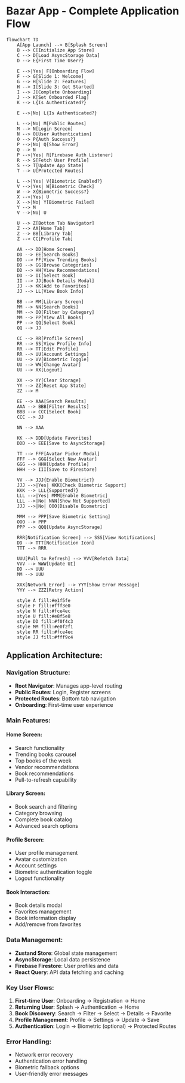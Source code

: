 # Bazar App - Complete Application Flow

```mermaid
flowchart TD
    A[App Launch] --> B[Splash Screen]
    B --> C[Initialize App Store]
    C --> D[Load AsyncStorage Data]
    D --> E{First Time User?}
    
    E -->|Yes| F[Onboarding Flow]
    F --> G[Slide 1: Welcome]
    G --> H[Slide 2: Features]
    H --> I[Slide 3: Get Started]
    I --> J[Complete Onboarding]
    J --> K[Set Onboarded Flag]
    K --> L{Is Authenticated?}
    
    E -->|No| L{Is Authenticated?}
    
    L -->|No| M[Public Routes]
    M --> N[Login Screen]
    N --> O[User Authentication]
    O --> P{Auth Success?}
    P -->|No| Q[Show Error]
    Q --> N
    P -->|Yes| R[Firebase Auth Listener]
    R --> S[Fetch User Profile]
    S --> T[Update App State]
    T --> U[Protected Routes]
    
    L -->|Yes| V{Biometric Enabled?}
    V -->|Yes| W[Biometric Check]
    W --> X{Biometric Success?}
    X -->|Yes| U
    X -->|No| Y[Biometric Failed]
    Y --> M
    V -->|No| U
    
    U --> Z[Bottom Tab Navigator]
    Z --> AA[Home Tab]
    Z --> BB[Library Tab]
    Z --> CC[Profile Tab]
    
    AA --> DD[Home Screen]
    DD --> EE[Search Books]
    DD --> FF[View Trending Books]
    DD --> GG[Browse Categories]
    DD --> HH[View Recommendations]
    DD --> II[Select Book]
    II --> JJ[Book Details Modal]
    JJ --> KK[Add to Favorites]
    JJ --> LL[View Book Info]
    
    BB --> MM[Library Screen]
    MM --> NN[Search Books]
    MM --> OO[Filter by Category]
    MM --> PP[View All Books]
    PP --> QQ[Select Book]
    QQ --> JJ
    
    CC --> RR[Profile Screen]
    RR --> SS[View Profile Info]
    RR --> TT[Edit Profile]
    RR --> UU[Account Settings]
    UU --> VV[Biometric Toggle]
    UU --> WW[Change Avatar]
    UU --> XX[Logout]
    
    XX --> YY[Clear Storage]
    YY --> ZZ[Reset App State]
    ZZ --> M
    
    EE --> AAA[Search Results]
    AAA --> BBB[Filter Results]
    BBB --> CCC[Select Book]
    CCC --> JJ
    
    NN --> AAA
    
    KK --> DDD[Update Favorites]
    DDD --> EEE[Save to AsyncStorage]
    
    TT --> FFF[Avatar Picker Modal]
    FFF --> GGG[Select New Avatar]
    GGG --> HHH[Update Profile]
    HHH --> III[Save to Firestore]
    
    VV --> JJJ{Enable Biometric?}
    JJJ -->|Yes| KKK[Check Biometric Support]
    KKK --> LLL{Supported?}
    LLL -->|Yes| MMM[Enable Biometric]
    LLL -->|No| NNN[Show Not Supported]
    JJJ -->|No| OOO[Disable Biometric]
    
    MMM --> PPP[Save Biometric Setting]
    OOO --> PPP
    PPP --> QQQ[Update AsyncStorage]
    
    RRR[Notification Screen] --> SSS[View Notifications]
    DD --> TTT[Notification Icon]
    TTT --> RRR
    
    UUU[Pull to Refresh] --> VVV[Refetch Data]
    VVV --> WWW[Update UI]
    DD --> UUU
    MM --> UUU
    
    XXX[Network Error] --> YYY[Show Error Message]
    YYY --> ZZZ[Retry Action]
    
    style A fill:#e1f5fe
    style F fill:#fff3e0
    style N fill:#fce4ec
    style U fill:#e8f5e8
    style DD fill:#f0f4c3
    style MM fill:#e0f2f1
    style RR fill:#fce4ec
    style JJ fill:#fff9c4
```

## Application Architecture:

### **Navigation Structure:**
- **Root Navigator**: Manages app-level routing
- **Public Routes**: Login, Register screens
- **Protected Routes**: Bottom tab navigation
- **Onboarding**: First-time user experience

### **Main Features:**

#### **Home Screen:**
- Search functionality
- Trending books carousel
- Top books of the week
- Vendor recommendations
- Book recommendations
- Pull-to-refresh capability

#### **Library Screen:**
- Book search and filtering
- Category browsing
- Complete book catalog
- Advanced search options

#### **Profile Screen:**
- User profile management
- Avatar customization
- Account settings
- Biometric authentication toggle
- Logout functionality

#### **Book Interaction:**
- Book details modal
- Favorites management
- Book information display
- Add/remove from favorites

### **Data Management:**
- **Zustand Store**: Global state management
- **AsyncStorage**: Local data persistence
- **Firebase Firestore**: User profiles and data
- **React Query**: API data fetching and caching

### **Key User Flows:**

1. **First-time User**: Onboarding → Registration → Home
2. **Returning User**: Splash → Authentication → Home
3. **Book Discovery**: Search → Filter → Select → Details → Favorite
4. **Profile Management**: Profile → Settings → Update → Save
5. **Authentication**: Login → Biometric (optional) → Protected Routes

### **Error Handling:**
- Network error recovery
- Authentication error handling
- Biometric fallback options
- User-friendly error messages